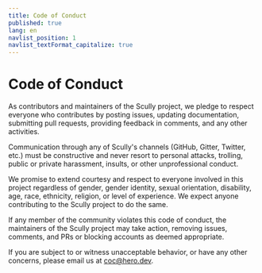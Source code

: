 ```yaml
---
title: Code of Conduct
published: true
lang: en
navlist_position: 1
navlist_textFormat_capitalize: true
---
```


# Code of Conduct

As contributors and maintainers of the Scully project, we pledge to respect everyone who contributes by posting issues, updating documentation, submitting pull requests, providing feedback in comments, and any other activities.

Communication through any of Scully's channels (GitHub, Gitter, Twitter, etc.) must be constructive and never resort to personal attacks, trolling, public or private harassment, insults, or other unprofessional conduct.

We promise to extend courtesy and respect to everyone involved in this project regardless of gender, gender identity, sexual orientation, disability, age, race, ethnicity, religion, or level of experience. We expect anyone contributing to the Scully project to do the same.

If any member of the community violates this code of conduct, the maintainers of the Scully project may take action, removing issues, comments, and PRs or blocking accounts as deemed appropriate.

If you are subject to or witness unacceptable behavior, or have any other concerns, please email us at [coc@hero.dev](mailto:coc@hero.dev).
